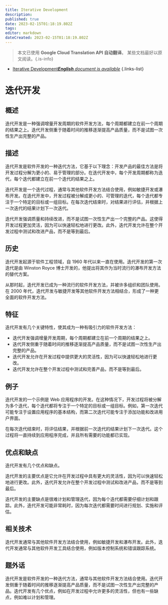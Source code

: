 ```yaml
---
title: Iterative Development
description: 
published: true
date: 2023-02-15T01:18:19.802Z
tags: 
editor: markdown
dateCreated: 2023-02-15T01:18:19.802Z
---
```


> 本文已使用 **Google Cloud Translation API 自动翻译**。
某些文档最好以原文阅读。{.is-info}



- [Iterative Development***English** document is available*](/en/Knowledge-base/Dictionary/iterative-development)
{.links-list}


# 迭代开发

## 概述
迭代开发是一种强调增量开发周期的软件开发方法，每个周期都建立在前一个周期的结果之上。迭代开发侧重于随着时间的推移逐渐提高产品质量，而不是试图一次性生产出完整的产品。

## 描述
迭代开发是软件开发的一种迭代方法，它基于以下理念：开发产品的最佳方法是将开发过程分解为更小的、易于管理的部分。在迭代开发中，每个开发周期都称为迭代，每个迭代都建立在前一个迭代的结果之上。

迭代开发是一个迭代过程，通常与其他软件开发方法结合使用，例如敏捷开发或瀑布开发。在迭代开发中，开发过程被分解成更小的、可管理的迭代，每个迭代都专注于一个特定的目标或一组目标。在每次迭代结束时，对结果进行评估，并根据上一次迭代的结果计划下一次迭代。

迭代开发强调质量和持续改进，而不是试图一次性生产出一个完整的产品。这使得开发过程更加灵活，因为可以快速轻松地进行更改。此外，迭代开发允许在整个开发过程中测试和改进产品，而不是等到最后。

## 历史
迭代开发起源于软件工程领域，自 1960 年代以来一直在使用。迭代开发的第一次迭代是由 Winston Royce 博士开发的，他提出将其作为当时流行的瀑布开发方法的替代方案。

从那时起，迭代开发已成为一种流行的软件开发方法，并被许多组织和团队使用。在 2000 年代，迭代开发与敏捷开发等其他软件开发方法相结合，形成了一种更全面的软件开发方法。

## 特征
迭代开发有几个关键特性，使其成为一种有吸引力的软件开发方法：

- 迭代开发强调增量开发周期，每个周期都建立在前一个周期的结果之上。
- 迭代开发侧重于随着时间的推移逐渐提高产品质量，而不是试图一次性生产出完整的产品。
- 迭代开发允许在开发过程中提供更大的灵活性，因为可以快速轻松地进行更改。
- 迭代开发允许在整个开发过程中测试和完善产品，而不是等到最后。

## 例子
迭代开发的一个示例是 Web 应用程序的开发。在这种情况下，开发过程将被分解为多个迭代，每个迭代都将专注于一个特定的目标或一组目标。例如，第一次迭代可能专注于设置应用程序的基本结构，而第二次迭代可能专注于添加功能和改进用户界面。

在每次迭代结束时，将评估结果，并根据前一次迭代的结果计划下一次迭代。这个过程将一直持续到应用程序完成，并且所有需要的功能都已实现。

## 优点和缺点
迭代开发有几个优点和缺点。

迭代开发的主要优点是它允许在开发过程中具有更大的灵活性，因为可以快速轻松地进行更改。此外，迭代开发允许在整个开发过程中测试和改进产品，而不是等到最后。

迭代开发的主要缺点是很难计划和管理迭代，因为每个迭代都需要仔细计划和跟踪。此外，迭代开发可能非常耗时，因为每次迭代都需要时间进行规划、实施和评估。

## 相关技术
迭代开发通常与其他软件开发方法结合使用，例如敏捷开发和瀑布开发。此外，迭代开发通常与其他软件开发工具结合使用，例如版本控制系统和错误跟踪系统。

## 题外话
迭代开发是软件开发的一种迭代方法，通常与其他软件开发方法结合使用。迭代开发侧重于随着时间的推移逐渐提高产品质量，而不是试图一次性生产出完整的产品。迭代开发有几个优点，例如在开发过程中允许更多的灵活性，但也有一些缺点，例如难以计划和管理。